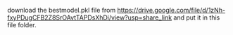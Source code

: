 download the bestmodel.pkl file from https://drive.google.com/file/d/1zNh-fxyPDugCFB2Z8SrOAvtTAPDsXhDi/view?usp=share_link
and put it in this file folder.